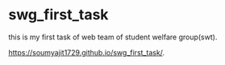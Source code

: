 # swg_first_task
this is my first task of web team of student welfare group(swt).

https://soumyajit1729.github.io/swg_first_task/.

